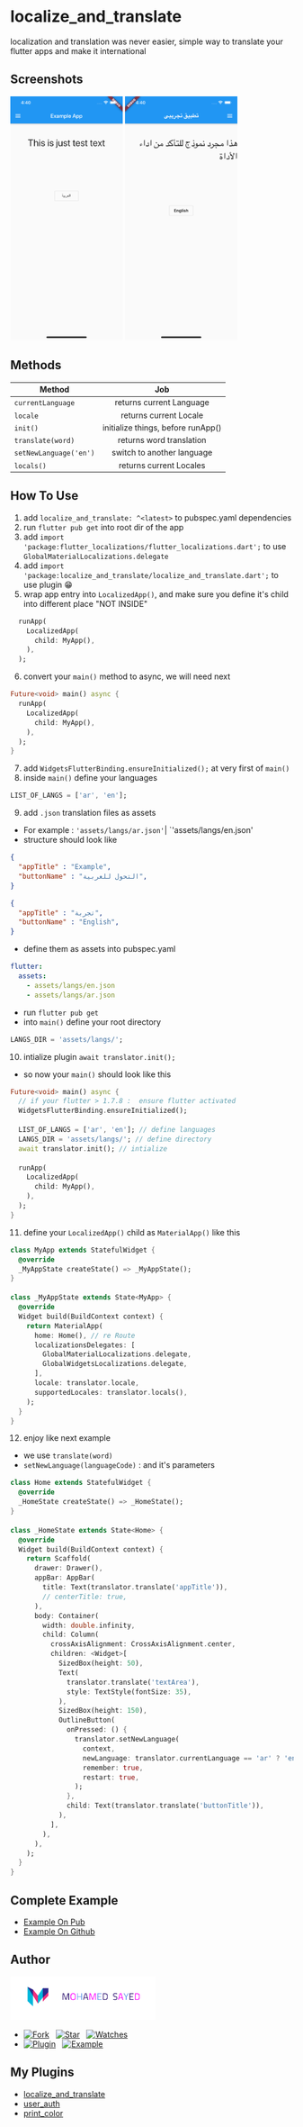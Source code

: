 # localize_and_translate
localization and translation was never easier, simple way to translate your flutter apps and make it international


## Screenshots
<img src="screenshot1.png" alt="screenshot" width="200"/><span>  </span><img src="screenshot2.png" alt="screenshot" width="200"/>


## Methods
| Method        | Job           |
| ------------- |:-------------:|
| `currentLanguage` |returns current Language |
| `locale` |returns current Locale |
| `init()` |initialize things, before runApp() |
| `translate(word)` |returns word translation |
| `setNewLanguage('en')` |switch to another language |
| `locals()` |returns current Locales |


## How To Use
1. add `localize_and_translate: ^<latest>` to pubspec.yaml dependencies
2. run `flutter pub get` into root dir of the app
3. add `import 'package:flutter_localizations/flutter_localizations.dart';` to use `GlobalMaterialLocalizations.delegate`
4. add `import 'package:localize_and_translate/localize_and_translate.dart';` to use plugin :grin:
5. wrap app entry into `LocalizedApp()`, and make sure you define it's child into different place "NOT INSIDE"
```dart
  runApp(
    LocalizedApp(
      child: MyApp(),
    ),
  );
```
6. convert your `main()` method to async, we will need next
```dart
Future<void> main() async {
  runApp(
    LocalizedApp(
      child: MyApp(),
    ),
  );
}
```
7. add `WidgetsFlutterBinding.ensureInitialized();` at very first of `main()`
8. inside `main()` define your languages
```dart
LIST_OF_LANGS = ['ar', 'en'];
```

9. add `.json` translation files as assets
* For example : `'assets/langs/ar.json'`| `'assets/langs/en.json'
* structure should look like
```json
{
  "appTitle" : "Example",
  "buttonName" : "التحول للعربية",
}
```
```json
{
  "appTitle" : "تجربة",
  "buttonName" : "English",
}
```
* define them as assets into pubspec.yaml
```yaml
flutter:
  assets:
    - assets/langs/en.json
    - assets/langs/ar.json
```
* run `flutter pub get`
* into `main()` define your root directory
```dart
LANGS_DIR = 'assets/langs/';
```

10. intialize plugin `await translator.init();`
* so now your `main()` should look like this
```dart
Future<void> main() async {
  // if your flutter > 1.7.8 :  ensure flutter activated
  WidgetsFlutterBinding.ensureInitialized();

  LIST_OF_LANGS = ['ar', 'en']; // define languages
  LANGS_DIR = 'assets/langs/'; // define directory
  await translator.init(); // intialize

  runApp(
    LocalizedApp(
      child: MyApp(),
    ),
  );
}
```

11. define your `LocalizedApp()` child as `MaterialApp()` like this
```dart
class MyApp extends StatefulWidget {
  @override
  _MyAppState createState() => _MyAppState();
}

class _MyAppState extends State<MyApp> {
  @override
  Widget build(BuildContext context) {
    return MaterialApp(
      home: Home(), // re Route
      localizationsDelegates: [
        GlobalMaterialLocalizations.delegate,
        GlobalWidgetsLocalizations.delegate,
      ],
      locale: translator.locale,
      supportedLocales: translator.locals(),
    );
  }
}
```

12. enjoy like next example
* we use  `translate(word)`
* `setNewLanguage(languageCode)` : and it's parameters
```dart
class Home extends StatefulWidget {
  @override
  _HomeState createState() => _HomeState();
}

class _HomeState extends State<Home> {
  @override
  Widget build(BuildContext context) {
    return Scaffold(
      drawer: Drawer(),
      appBar: AppBar(
        title: Text(translator.translate('appTitle')),
        // centerTitle: true,
      ),
      body: Container(
        width: double.infinity,
        child: Column(
          crossAxisAlignment: CrossAxisAlignment.center,
          children: <Widget>[
            SizedBox(height: 50),
            Text(
              translator.translate('textArea'),
              style: TextStyle(fontSize: 35),
            ),
            SizedBox(height: 150),
            OutlineButton(
              onPressed: () {
                translator.setNewLanguage(
                  context,
                  newLanguage: translator.currentLanguage == 'ar' ? 'en' : 'ar',
                  remember: true,
                  restart: true,
                );
              },
              child: Text(translator.translate('buttonTitle')),
            ),
          ],
        ),
      ),
    );
  }
}
```


## Complete Example
* [Example On Pub](https://pub.dev/packages/localize_and_translate#-example-tab-)
* [Example On Github](https://github.com/MohamedSayed95/localize_and_translate/tree/master/example)



## Author
[![Mohamed Sayed](./logo.png)](https://msayed.net)
* [![Fork](https://img.shields.io/github/forks/MohamedSayed95/localize_and_translate?style=social)](https://github.com/MohamedSayed95/localize_and_translate/fork) &nbsp; [![Star](https://img.shields.io/github/stars/MohamedSayed95/localize_and_translate?style=social)](https://github.com/MohamedSayed95/localize_and_translate/stargazers) &nbsp; [![Watches](https://img.shields.io/github/watchers/MohamedSayed95/localize_and_translate?style=social)](https://github.com/MohamedSayed95/localize_and_translate/) 
* [![Plugin](https://img.shields.io/badge/Get%20library-pub-blue)](https://pub.dev/packages/localize_and_translate) &nbsp; [![Example](https://img.shields.io/badge/Example-Ex-success)](https://pub.dev/packages/localize_and_translate#-example-tab-)

## My Plugins
* [localize_and_translate](https://pub.dev/packages/localize_and_translate)
* [user_auth](https://pub.dev/packages/user_auth)
* [print_color](https://pub.dev/packages/print_color)

